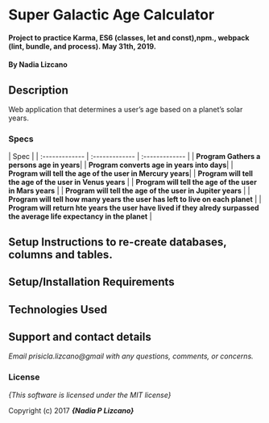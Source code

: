 # Super Galactic Age Calculator

#### Project to practice Karma, ES6 (classes, let and const),npm., webpack (lint, bundle, and process). May 31th, 2019.

#### By **Nadia Lizcano**

## Description

Web application that determines a user’s age based on a planet’s solar years.



### Specs
| Spec |
| :-------------     | :------------- | :------------- |
| **Program Gathers a persons age in years**|
| **Program converts age in years into days**|
| **Program will tell the age of the user in Mercury years**|
| **Program will tell the age of the user in Venus years** |
| **Program will tell the age of the user in Mars years** |
| **Program will tell the age of the user in Jupiter years** |
| **Program will tell how many years the user has left to live on each planet** |
| **Program will return hte years the user have lived if they alredy surpassed the average life expectancy in the planet** |


## Setup Instructions to re-create databases, columns and tables.


## Setup/Installation Requirements



## Technologies Used
  

## Support and contact details

_Email prisicla.lizcano@gmail with any questions, comments, or concerns._

### License

*{This software is licensed under the MIT license}*

Copyright (c) 2017 **_{Nadia P Lizcano}_**
